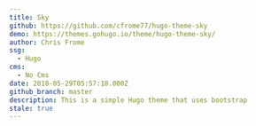 ```yaml
---
title: Sky
github: https://github.com/cfrome77/hugo-theme-sky
demo: https://themes.gohugo.io/theme/hugo-theme-sky/
author: Chris Frome
ssg:
  - Hugo
cms:
  - No Cms
date: 2018-05-29T05:57:18.000Z
github_branch: master
description: This is a simple Hugo theme that uses bootstrap
stale: true
---
```

